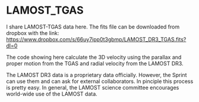# LAMOST_TGAS
I share LAMOST-TGAS data here. The fits file can be downloaded from dropbox with the link: https://www.dropbox.com/s/66uy7ipp0t3gbmp/LAMOST_DR3_TGAS.fits?dl=0

The code showing here calculate the 3D velocity using the parallax and proper motion from the TGAS and radial velocity from the LAMOST DR3.

The LAMOST DR3 data is a proprietary data officially. However, the Sprint can use them and can ask for external collaborators. In pinciple this process is pretty easy. In general, the LAMOST science committee encourages world-wide use of the LAMOST data. 

